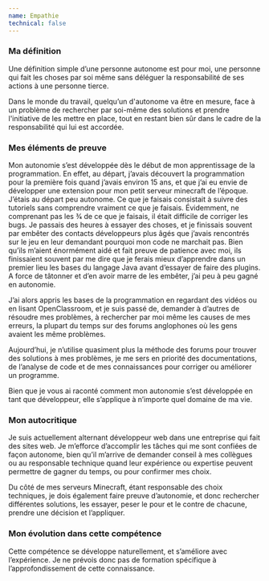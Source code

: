 ```yaml
---
name: Empathie
technical: false
---
```


### Ma définition

Une définition simple d’une personne autonome est pour moi, une personne qui fait les choses par soi même sans déléguer la responsabilité de ses actions à une personne tierce.

Dans le monde du travail, quelqu’un d'autonome va être en mesure, face à un problème de rechercher par soi-même des solutions et prendre l'initiative de les mettre en place, tout en restant bien sûr dans le cadre de la responsabilité qui lui est accordée.

### Mes éléments de preuve

Mon autonomie s’est développée dès le début de mon apprentissage de la programmation. En effet, au départ, j’avais découvert la programmation pour la première fois quand j’avais environ 15 ans, et que j’ai eu envie de développer une extension pour mon petit serveur minecraft de l’époque. J’étais au départ peu autonome. Ce que je faisais consistait à suivre des tutoriels sans comprendre vraiment ce que je faisais. Évidemment, ne comprenant pas les 3⁄4 de ce que je faisais, il était difficile de corriger les bugs. Je passais des heures à essayer des choses, et je finissais souvent par embêter des contacts développeurs plus âgés que j’avais rencontrés sur le jeu en leur demandant pourquoi mon code ne marchait pas. Bien qu’ils m’aient énormément aidé et fait preuve de patience avec moi, ils finissaient souvent par me dire que je ferais mieux d’apprendre dans un premier lieu les bases du langage Java avant d’essayer de faire des plugins. A force de tâtonner et d’en avoir marre de les embêter, j’ai peu à peu gagné en autonomie.

J’ai alors appris les bases de la programmation en regardant des vidéos ou en lisant OpenClassroom, et je suis passé de, demander à d’autres de résoudre mes problèmes, à rechercher par moi même les causes de mes erreurs, la plupart du temps sur des forums anglophones où les gens avaient les même problèmes.

Aujourd’hui, je n’utilise quasiment plus la méthode des forums pour trouver des solutions à mes problèmes, je me sers en priorité des documentations, de l’analyse de code et de mes connaissances pour corriger ou améliorer un programme.

Bien que je vous ai raconté comment mon autonomie s’est développée en tant que développeur, elle s’applique à n’importe quel domaine de ma vie.

### Mon autocritique

Je suis actuellement alternant développeur web dans une entreprise qui fait des sites web. Je m’efforce d’accomplir les tâches qui me sont confiées de façon autonome, bien qu’il m’arrive de demander conseil à mes collègues ou au responsable technique quand leur expérience ou expertise peuvent permettre de gagner du temps, ou pour confirmer mes choix.

Du côté de mes serveurs Minecraft, étant responsable des choix techniques, je dois également faire preuve d’autonomie, et donc rechercher différentes solutions, les essayer, peser le pour et le contre de chacune, prendre une décision et l’appliquer.

### Mon évolution dans cette compétence

Cette compétence se développe naturellement, et s’améliore avec l’expérience. Je ne prévois donc pas de formation spécifique à l’approfondissement de cette connaissance.
